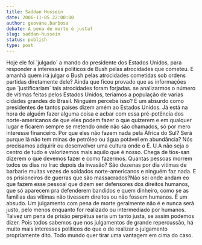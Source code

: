 ```yaml
---
title: Saddan Hussein
date: 2006-11-05 22:00:00
author: geovane.barbosa
debate: A pena de morte é justa?
slug: saddan-hussein
status: publish 
type: post
---
```


Hoje ele foi ´julgado´ a mando do presidente dos Estados Unidos, para responder a interesses politicos de Bush pelas atrocidades que cometeu. E amanhã quem irá julgar o Bush pelas atrocidades cometidas sob ordens partidas diretamente dele? Ainda que ficou provado que as informações que ´justificariam´ tais atrocidades foram forjadas. se analizarmos o número de vitimas feitas pelos Estados Unidos, teriamos a população de varias cidades grandes do Brasil. Ninguém percebe isso? É um absurdo como presidentes de tantos países dizem amém ao Estados Unidos. Já está na hora de alguém fazer alguma coisa e acbar com essa pré-potência dos norte-americanos de que eles podem fazer o que quizerem e em qualquer lugar e ficarem sempre se metendo onde não são chamados, só por mero interesse financeiro. Por que eles não fazem nada pela Àfrica do Sul? Será purque lá não tem minas de petróleo ou água potável em abundância? Nós precisamos adquirir ou desenvolver uma cultura onde o E. U.A não seja o centro de tudo e valorizemos mais aquilo que é nosso. Chega de tios-san dizerem o que devemos fazer e como fazermos. Quantas pessoas morrem todos os dias no Irac depois da invasão? São dezenas por dia vitimas de barbarie muitas vezes de soldados norte-americanos e ninguém faz nada. E os prisioneiros de guerras que são massacrados?Não sei onde andam eo que fazem esse pessoal que dizem ser defensores dos direitos humanos, que só aparecem pra defenderem bandidos e quem dinheiro, como se as famílias das vítimas não tivessem direitos ou não fossem humanos. È um absudo. Um julgamento com pena de morte geralmente não é e nunca será justo, pelo menos enquanto for realizado ou intermediado por humanos. Talvez um pena de prisão perpétua seria um tanto justa, se assim podemos dizer. Pois todos sabemos que nos julgamentos de grande repercussão, há muito mais interesses políticos do que o de realizar o julgamento propriamente dito. Todo mundo quer tirar uma vantagem em cima do caso.
